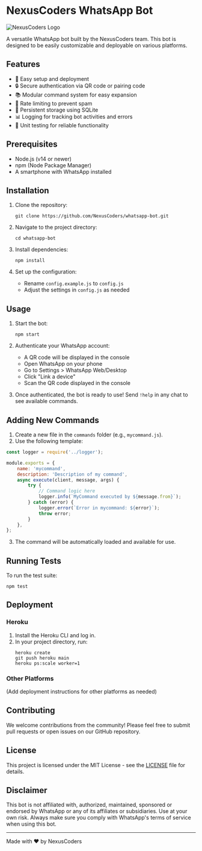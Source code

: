 # NexusCoders WhatsApp Bot

![NexusCoders Logo](path/to/your/logo.png)

A versatile WhatsApp bot built by the NexusCoders team. This bot is designed to be easily customizable and deployable on various platforms.

## Features

- 🚀 Easy setup and deployment
- 🔒 Secure authentication via QR code or pairing code
- 📚 Modular command system for easy expansion
- 🚦 Rate limiting to prevent spam
- 💾 Persistent storage using SQLite
- 📊 Logging for tracking bot activities and errors
- 🧪 Unit testing for reliable functionality

## Prerequisites

- Node.js (v14 or newer)
- npm (Node Package Manager)
- A smartphone with WhatsApp installed

## Installation

1. Clone the repository:
   ```
   git clone https://github.com/NexusCoders/whatsapp-bot.git
   ```

2. Navigate to the project directory:
   ```
   cd whatsapp-bot
   ```

3. Install dependencies:
   ```
   npm install
   ```

4. Set up the configuration:
   - Rename `config.example.js` to `config.js`
   - Adjust the settings in `config.js` as needed

## Usage

1. Start the bot:
   ```
   npm start
   ```

2. Authenticate your WhatsApp account:
   - A QR code will be displayed in the console
   - Open WhatsApp on your phone
   - Go to Settings > WhatsApp Web/Desktop
   - Click "Link a device"
   - Scan the QR code displayed in the console

3. Once authenticated, the bot is ready to use! Send `!help` in any chat to see available commands.

## Adding New Commands

1. Create a new file in the `commands` folder (e.g., `mycommand.js`).
2. Use the following template:

```javascript
const logger = require('../logger');

module.exports = {
    name: 'mycommand',
    description: 'Description of my command',
    async execute(client, message, args) {
        try {
            // Command logic here
            logger.info(`MyCommand executed by ${message.from}`);
        } catch (error) {
            logger.error(`Error in mycommand: ${error}`);
            throw error;
        }
    },
};
```

3. The command will be automatically loaded and available for use.

## Running Tests

To run the test suite:

```
npm test
```

## Deployment

### Heroku

1. Install the Heroku CLI and log in.
2. In your project directory, run:
   ```
   heroku create
   git push heroku main
   heroku ps:scale worker=1
   ```

### Other Platforms

(Add deployment instructions for other platforms as needed)

## Contributing

We welcome contributions from the community! Please feel free to submit pull requests or open issues on our GitHub repository.

## License

This project is licensed under the MIT License - see the [LICENSE](LICENSE) file for details.

## Disclaimer

This bot is not affiliated with, authorized, maintained, sponsored or endorsed by WhatsApp or any of its affiliates or subsidiaries. Use at your own risk. Always make sure you comply with WhatsApp's terms of service when using this bot.

---

Made with ❤️ by NexusCoders
